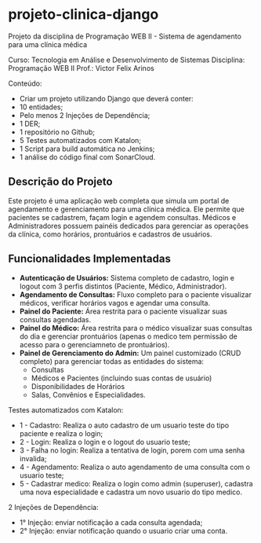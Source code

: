 # projeto-clinica-django

Projeto da disciplina de Programação WEB II - Sistema de agendamento para uma clínica médica

Curso: Tecnologia em Análise e Desenvolvimento de Sistemas
Disciplina: Programação WEB II
Prof.: Victor Felix Arinos

Conteúdo:
* Criar um projeto utilizando Django que deverá conter:
* 10 entidades;
* Pelo menos 2 Injeções de Dependência;
* 1 DER;
* 1 repositório no Github;
* 5 Testes automatizados com Katalon;
* 1 Script para build automática no Jenkins;
* 1 análise do código final com SonarCloud.


## Descrição do Projeto

Este projeto é uma aplicação web completa que simula um portal de agendamento e gerenciamento para uma clínica médica. 
Ele permite que pacientes se cadastrem, façam login e agendem consultas. Médicos e Administradores possuem painéis dedicados 
para gerenciar as operações da clínica, como horários, prontuários e cadastros de usuários.


## Funcionalidades Implementadas

* **Autenticação de Usuários:** Sistema completo de cadastro, login e logout com 3 perfis distintos (Paciente, Médico, Administrador).
* **Agendamento de Consultas:** Fluxo completo para o paciente visualizar médicos, verificar horários vagos e agendar uma consulta.
* **Painel do Paciente:** Área restrita para o paciente visualizar suas consultas agendadas.
* **Painel do Médico:** Área restrita para o médico visualizar suas consultas do dia e gerenciar prontuários (apenas o medico tem permissão de acesso para o gerenciamneto de prontuários).
* **Painel de Gerenciamento do Admin:** Um painel customizado (CRUD completo) para gerenciar todas as entidades do sistema:
    * Consultas
    * Médicos e Pacientes (incluindo suas contas de usuário)
    * Disponibilidades de Horários
    * Salas, Convênios e Especialidades.

Testes automatizados com Katalon:
* 1 - Cadastro: Realiza o auto cadastro de um usuario teste do tipo paciente e realiza o login;
* 2 - Login: Realiza o login e o logout do usuario teste;
* 3 - Falha no login: Realiza a tentativa de login, porem com uma senha invalida;
* 4 - Agendamento: Realiza o auto agendamento de uma consulta com o usuario teste;
* 5 - Cadastrar medico: Realiza o login como admin (superuser), cadastra uma nova especialidade e cadastra um novo usuario do tipo medico.


2 Injeções de Dependência:
* 1° Injeção: enviar notificação a cada consulta agendada;
* 2° Injeção: enviar notificação quando o usuario criar uma conta.